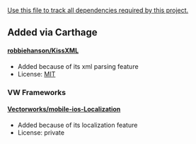 [Use this file to track all dependencies required by this project.](https://github.com/artsy/README/blob/master/playbooks/dependencies.md)

## Added via Carthage

#### [robbiehanson/KissXML](https://github.com/robbiehanson/KissXML)
- Added because of its xml parsing feature
- License: [MIT](https://github.com/robbiehanson/KissXML/blob/master/LICENSE.txt)

### VW Frameworks

#### [Vectorworks/mobile-ios-Localization](https://github.com/Vectorworks/mobile-ios-Localization)
- Added because of its localization feature
- License: private
